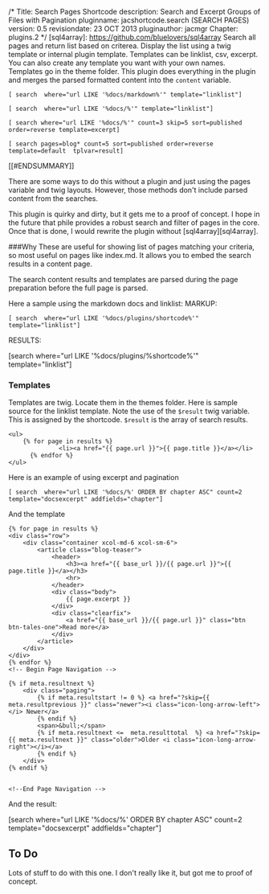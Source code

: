 /*
Title: Search Pages Shortcode
description: Search and Excerpt Groups of Files with Pagination
pluginname: jacshortcode.search (SEARCH PAGES)
version: 0.5
revisiondate: 23 OCT 2013
pluginauthor: jacmgr
Chapter: plugins.2
*/
[sql4array]: https://github.com/bluelovers/sql4array
Search all pages and return list based on criterea. Display the list using a twig template or internal plugin template. Templates can be linklist, csv, excerpt.  You can also create any template you want with your own names.  Templates go in the theme folder.  This plugin does everything in the plugin and merges the parsed formatted content into the `content` variable. 

    [ search  where="url LIKE '%docs/markdown%'" template="linklist"]
    
    [ search  where="url LIKE '%docs/%'" template="linklist"]
 
    [ search where="url LIKE '%docs/%'" count=3 skip=5 sort=published order=reverse template=excerpt]

    [ search pages=blog* count=5 sort=published order=reverse template=default  tplvar=result]

[[#ENDSUMMARY]]

There are some ways to do this without a plugin and just using the pages variable and twig layouts.  However, those methods don't include parsed content from the searches.

This plugin is quirky and dirty, but it gets me to a proof of concept.  I hope in the future that phile provides a robust search and filter of pages in the core.  Once that is done, I would rewrite the plugin without [sql4array][sql4array].

###Why
These are useful for showing list of pages matching your criteria, so most useful on pages like index.md.  It allows you to embed the search results in a content page.

The search content results and templates are parsed during the page preparation before the full page is parsed.

Here a sample using the markdown docs and linklist:
MARKUP:
~~~~
[ search  where="url LIKE '%docs/plugins/shortcode%'" template="linklist"]
~~~~

RESULTS:

[search  where="url LIKE '%docs/plugins/%shortcode%'" template="linklist"]

### Templates

Templates are twig.  Locate them in the themes folder.  Here is sample source for the linklist template.
Note the use of the `$result` twig variable. This is assigned by the shortcode. `$result` is the array of search results.

~~~~
<ul>		
    {% for page in results %}
			  <li><a href="{{ page.url }}">{{ page.title }}</a></li>
	  {% endfor %}
</ul>
~~~~

Here is an example of using excerpt and pagination 
~~~~
[ search  where="url LIKE '%docs/%' ORDER BY chapter ASC" count=2 template="docsexcerpt" addfields="chapter"]
~~~~
And the template
~~~~
{% for page in results %}
<div class="row">
	<div class="container xcol-md-6 xcol-sm-6">
		<article class="blog-teaser">
			<header>
				<h3><a href="{{ base_url }}/{{ page.url }}">{{ page.title }}</a></h3>
				<hr>
			</header>
			<div class="body">
				{{ page.excerpt }}
			</div>
			<div class="clearfix">
				<a href="{{ base_url }}/{{ page.url }}" class="btn btn-tales-one">Read more</a>
			</div>
		</article>
 	</div>
</div>
{% endfor %}
<!-- Begin Page Navigation -->

{% if meta.resultnext %}                 
	<div class="paging">
		{% if meta.resultstart != 0 %} <a href="?skip={{ meta.resultprevious }}" class="newer"><i class="icon-long-arrow-left"></i> Newer</a>
		{% endif %} 
		<span>&bull;</span>
		{% if meta.resultnext <=  meta.resulttotal  %} <a href="?skip={{ meta.resultnext }}" class="older">Older <i class="icon-long-arrow-right"></i></a>
		{% endif %} 
	</div>
{% endif %}

 
<!--End Page Navigation --> 
~~~~

And the result:
<div class="alert-info">
[search  where="url LIKE '%docs/%' ORDER BY chapter ASC" count=2 template="docsexcerpt" addfields="chapter"]
</div>

## To Do

Lots of stuff to do with this one.  I don't really like it, but got me to proof of concept.



